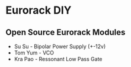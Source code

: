 # Eurorack DIY
## Open Source Eurorack Modules
* Su Su - Bipolar Power Supply (+-12v)
* Tom Yum - VCO
* Kra Pao - Ressonant Low Pass Gate